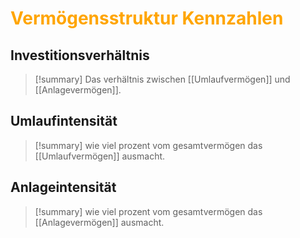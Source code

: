# <font color="orange"> Vermögensstruktur Kennzahlen</font>

## Investitionsverhältnis
>[!summary]
>Das verhältnis zwischen [[Umlaufvermögen]] und [[Anlagevermögen]].
## Umlaufintensität
>[!summary]
>wie viel prozent vom gesamtvermögen das [[Umlaufvermögen]] ausmacht.
## Anlageintensität
>[!summary]
>wie viel prozent vom gesamtvermögen das [[Anlagevermögen]] ausmacht.


